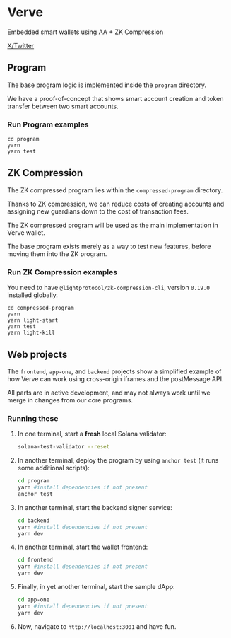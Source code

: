 # Verve

Embedded smart wallets using AA + ZK Compression

[X/Twitter](https://x.com/verve_wallet)

## Program

The base program logic is implemented inside the `program` directory.

We have a proof-of-concept that shows smart account creation and token transfer between two smart accounts.

### Run Program examples

```
cd program
yarn
yarn test
```

## ZK Compression

The ZK compressed program lies within the `compressed-program` directory.

Thanks to ZK compression, we can reduce costs of creating accounts and assigning new guardians down to the cost of transaction fees.

The ZK compressed program will be used as the main implementation in Verve wallet.

The base program exists merely as a way to test new features, before moving them into the ZK program.

### Run ZK Compression examples

You need to have `@lightprotocol/zk-compression-cli`, version `0.19.0` installed globally.

```
cd compressed-program
yarn
yarn light-start
yarn test
yarn light-kill
```

## Web projects

The `frontend`, `app-one`, and `backend` projects show a simplified example of how Verve can work using cross-origin iframes and the postMessage API.

All parts are in active development, and may not always work until we merge in changes from our core programs.

### Running these

1. In one terminal, start a **fresh** local Solana validator:
   ```sh
   solana-test-validator --reset
   ```

2. In another terminal, deploy the program by using `anchor test` (it runs some additional scripts):
   ```sh
   cd program
   yarn #install dependencies if not present
   anchor test
   ```

3. In another terminal, start the backend signer service:
   ```sh
   cd backend
   yarn #install dependencies if not present
   yarn dev
   ```

4. In another terminal, start the wallet frontend:
   ```sh
   cd frontend
   yarn #install dependencies if not present
   yarn dev
   ```

5. Finally, in yet another terminal, start the sample dApp:
   ```sh
   cd app-one
   yarn #install dependencies if not present
   yarn dev
   ```

6. Now, navigate to `http://localhost:3001` and have fun.